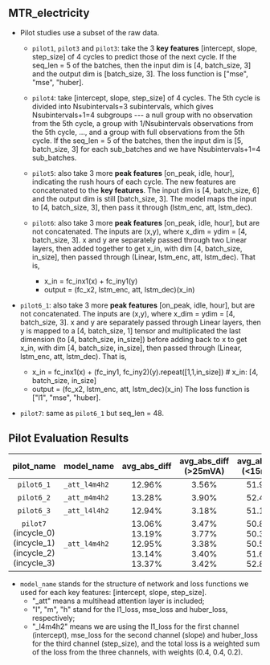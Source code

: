 
## MTR_electricity

- Pilot studies use a subset of the raw data. 
  - `pilot1`, `pilot3` and `pilot3`: take the 3 **key features** [intercept, slope, step_size] of 4 cycles to predict 
  those of the next cycle. If the seq_len = 5 of the batches, then the input dim is
  [4, batch_size, 3] and the output dim is [batch_size, 3]. The loss function is ["mse", "mse", "huber].

  - `pilot4`: take [intercept, slope, step_size] of 4 cycles. The 5th cycle is divided into 
  Nsubintervals=3 subintervals, which gives Nsubintervals+1=4 subgroups --- a null group with no observation from 
  the 5th cycle, a group with 1/Nsubintervals observations from the 5th cycle, ..., and a group with full 
  observations from the 5th cycle. If the seq_len = 5 of the batches, then the input dim is
  [5, batch_size, 3] for each sub_batches and we have Nsubintervals+1=4 sub_batches.

  - `pilot5`: also take 3 more **peak features** [on_peak, idle, hour], indicating the rush hours of each cycle. The
  new features are concatenated to the **key features**. The input dim is [4, batch_size, 6] and the output dim is 
  still [batch_size, 3]. The model maps the input to [4, batch_size, 3], then pass it through (lstm_enc, att, lstm_dec).

  - `pilot6`:  also take 3 more **peak features** [on_peak, idle, hour], but are not concatenated. The inputs are
  (x,y), where x_dim = ydim = [4, batch_size, 3]. x and y are separately passed through two Linear layers, then 
  added together to get x_in, with dim [4, batch_size, in_size], then passed through (Linear, lstm_enc, 
  att, lstm_dec). That is, 
     - x_in = fc_inx1(x) + fc_iny1(y)
     - output = (fc_x2, lstm_enc, att, lstm_dec)(x_in)
  
- `pilot6_1`: also take 3 more **peak features** [on_peak, idle, hour], but are not concatenated. The inputs are
  (x,y), where x_dim = ydim = [4, batch_size, 3]. x and y are separately passed through Linear layers, then y
  is mapped to a [4, batch_size, 1] tensor and multiplicated the last dimension (to [4, batch_size, in_size]) before 
  adding back to x to get x_in, with dim [4, batch_size, in_size], then passed through (Linear, lstm_enc, 
  att, lstm_dec). That is, 
     - x_in = fc_inx1(x) + (fc_iny1, fc_iny2)(y).repeat([1,1,in_size])    # x_in: [4, batch_size, in_size]
     - output = (fc_x2, lstm_enc, att, lstm_dec)(x_in)
  The loss function is ["l1", "mse", "huber].

- `pilot7`: same as `pilot6_1` but seq_len = 48. 


## Pilot Evaluation Results
|                                   pilot_name                                    | model_name    |                        avg_abs_diff                        |                 avg_abs_diff (>25mVA)                 |                   avg_abs_diff (<15mVA)                    | 
|:-------------------------------------------------------------------------------:|---------------|:----------------------------------------------------------:|:-----------------------------------------------------:|:----------------------------------------------------------:|
|                                   `pilot6_1`                                    | `_att_l4m4h2` |                           12.96%                           |                         3.56%                         |                           51.93%                           |
|                                   `pilot6_2`                                    | `_att_m4m4h2` |                           13.28%                           |                         3.90%                         |                           52.43%                           |
|                                   `pilot6_3`                                    | `_att_l4l4h2` |                           12.94%                           |                         3.18%                         |                           51.19%                           |
| `pilot7`<br/> (incycle_0) <br/> (incycle_1) <br/> (incycle_2) <br/> (incycle_3) | `_att_l4m4h2` | 13.06% <br/> 13.19% <br/> 12.95% <br/> 13.14% <br/> 13.37% | 3.47% <br/> 3.77% <br/> 3.38% <br/> 3.40% <br/> 3.42% | 50.85% <br/> 50.34% <br/> 50.55% <br/> 51.69% <br/> 52.85% |

* `model_name` stands for the structure of network and loss functions we used for each key features: [intercept, 
  slope, step_size]. 
  * "_att" means a multihead attention layer is included;
  * "l", "m", "h" stand for the l1_loss, mse_loss and huber_loss, respectively;
  * "_l4m4h2" means we are using the l1_loss for the first channel (intercept), mse_loss for the second channel 
  (slope) and huber_loss for the third channel (step_size), and the total loss is a weighted sum of the loss from 
  the three channels, with weights (0.4, 0.4, 0.2). 
